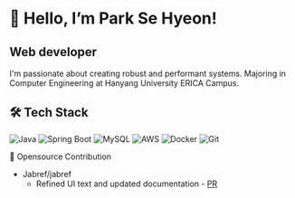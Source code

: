 # 👋 Hello, I’m Park Se Hyeon!
## Web developer

I'm passionate about creating robust and performant systems.
Majoring in Computer Engineering at Hanyang University ERICA Campus.

<!--
## 🏁 Projects
- **Project Name 1** - A brief description of the project  
  *Tech: Spring Boot, JPA, MySQL, AWS* | [GitHub](link)
- **Project Name 2** - A brief description of the project  
  *Tech: Spring Boot, JPA, MySQL, AWS* | [GitHub](link)-->

## 🛠️ Tech Stack
![Java](https://img.shields.io/badge/Java-ED8B00?style=flat-square&logo=openjdk&logoColor=white)
![Spring Boot](https://img.shields.io/badge/Spring%20Boot-6DB33F?style=flat-square&logo=spring&logoColor=white)
![MySQL](https://img.shields.io/badge/MySQL-4479A1?style=flat-square&logo=mysql&logoColor=white)
![AWS](https://img.shields.io/badge/AWS-FF9900?style=flat-square&logo=amazon-aws&logoColor=white)
![Docker](https://img.shields.io/badge/Docker-0DB7ED?style=flat-square&logo=docker&logoColor=white)
![Git](https://img.shields.io/badge/Git-F05032?style=flat-square&logo=git&logoColor=white)
  
🤝 Opensource Contribution
- Jabref/jabref
  - Refined UI text and updated documentation - [PR](https://github.com/JabRef/jabref/pull/12582)
    
